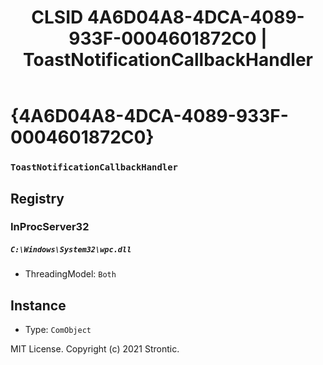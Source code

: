 ﻿---
title: "CLSID 4A6D04A8-4DCA-4089-933F-0004601872C0 | ToastNotificationCallbackHandler"
excerpt: What is COM-Object CLSID 4A6D04A8-4DCA-4089-933F-0004601872C0?
---

# {4A6D04A8-4DCA-4089-933F-0004601872C0}

### `ToastNotificationCallbackHandler`

## Registry


### InProcServer32

##### `C:\Windows\System32\wpc.dll`
* ThreadingModel: `Both`

## Instance

* Type: `ComObject`

MIT License. Copyright (c) 2021 Strontic.


